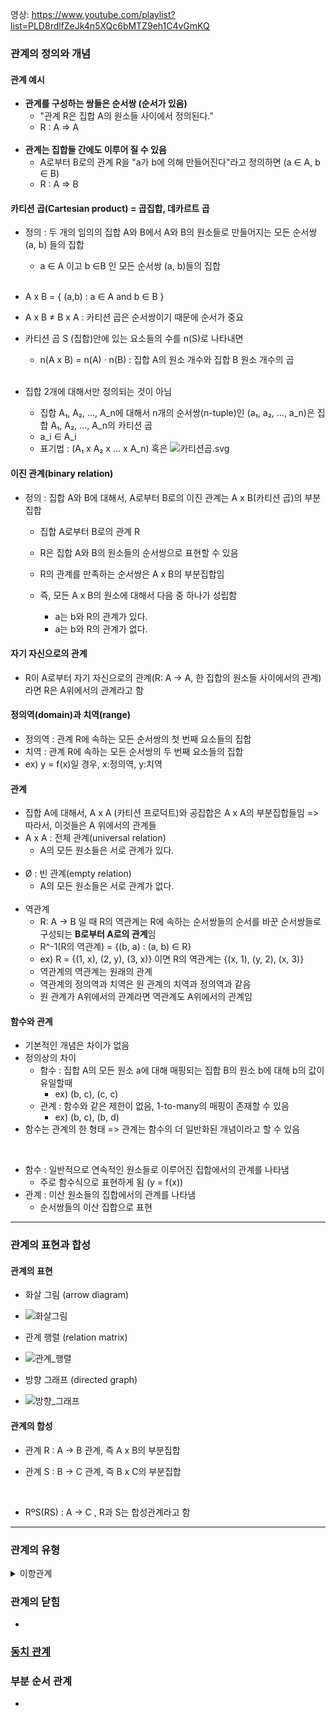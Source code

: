 영상: https://www.youtube.com/playlist?list=PLD8rdlfZeJk4n5XQc6bMTZ9eh1C4vGmKQ

### 관계의 정의와 개념

#### 관계 예시

- **관계를 구성하는 쌍들은 순서쌍 (순서가 있음)**
  - "관계 R은 집합 A의 원소들 사이에서 정의된다."
  - R : A ⇒ A
  <br>
- **관계는 집합들 간에도 이루어 질 수 있음**
  - A로부터 B로의 관계 R을 "a가 b에 의해 만들어진다"라고 정의하면 (a ∈ A, b ∈ B)
  - R : A ⇒ B

#### 카티션 곱(Cartesian product) = 곱집합, 데카르트 곱
- 정의 : 두 개의 임의의 집합 A와 B에서 A와 B의 원소들로 만들어지는 모든 순서쌍 (a, b) 들의 집합
     -  a ∈ A 이고 b ∈B  인 모든 순서쌍 (a, b)들의 집합
     <br>
- A x B = { (a,b) : a ∈ A and b ∈ B }
- A x B ≠ B x A : 카티션 곱은 순서쌍이기 때문에 순서가 중요
  
- 카티션 곱 S (집합)안에 있는 요소들의 수를 n(S)로 나타내면
  - n(A x B) = n(A) · n(B) : 집합 A의 원소 개수와 집합 B 원소 개수의 곱
  <br>
- 집합 2개에 대해서만 정의되는 것이 아님
  - 집합 A₁, A₂, …, A_n에 대해서 n개의 순서쌍(n-tuple)인 (a₁, a₂, …, a_n)은 집합 A₁, A₂, …, A_n의 카티션 곱
  - a_i ∈ A_i
  - 표기법 : (A₁ x A₂ x … x A_n) 혹은 ![카티션곱.svg](/uploads/9f7f0e962c54571dd17d3b60c56e4a02/카티션곱.svg)



#### 이진 관계(binary relation)

- 정의 : 집합 A와 B에 대해서, A로부터 B로의 이진 관계는 A x B(카티션 곱)의 부분집합

  - 집합 A로부터 B로의 관계 R

  - R은 집합 A와 B의 원소들의 순서쌍으로 표현할 수 있음

  - R의 관계를 만족하는 순서쌍은 A x B의 부분집합임
  
  - 즉, 모든 A x B의 원소에 대해서 다음 중 하나가 성립함
    - a는 b와 R의 관계가 있다.
    - a는 b와 R의 관계가 없다.

#### 자기 자신으로의 관계

- R이 A로부터 자기 자신으로의 관계(R: A → A, 한 집합의 원소들 사이에서의 관계)라면 R은 A위에서의 관계라고 함


#### 정의역(domain)과 치역(range)

- 정의역 : 관계 R에 속하는 모든 순서쌍의 첫 번째 요소들의 집합
- 치역 : 관계 R에 속하는 모든 순서쌍의 두 번째 요소들의 집합
- ex) y = f(x)일 경우, x:정의역, y:치역

#### 관계

- 집합 A에 대해서, A x A (카티션 프로덕트)와 공집합은 A x A의 부분집합들임
  => 따라서, 이것들은 A 위에서의 관계들
- A x A : 전체 관계(universal relation)
  - A의 모든 원소들은 서로 관계가 있다.
  <br>
- Ø  : 빈 관계(empty relation)
  - A의 모든 원소들은 서로 관계가 없다.
  <br>
- 역관계
  - R: A → B 일 때 R의 역관계는 R에 속하는 순서쌍들의 순서를 바꾼 순서쌍들로 구성되는 **B로부터 A로의 관계**임
  - R^-1(R의 역관계) = {(b, a) : (a, b) ∈ R}
  - ex) R = {(1, x), (2, y), (3, x)} 이면 R의 역관계는 {(x, 1), (y, 2), (x, 3)}
  - 역관계의 역관계는 원래의 관계
  - 역관계의 정의역과 치역은 원 관계의 치역과 정의역과 같음
  - 원 관계가 A위에서의 관계라면 역관계도 A위에서의 관계임



#### 함수와 관계

- 기본적인 개념은 차이가 없음
- 정의상의 차이
  - 함수 : 집합 A의 모든 원소 a에 대해 매핑되는 집합 B의 원소 b에 대해 b의 값이 유일할때
    - ex) (b, c), (c, c)
  - 관계 : 함수와 같은 제한이 없음, 1-to-many의 매핑이 존재할 수 있음
    - ex) (b, c), (b, d)
- 함수는 관계의 한 형태 => 관계는 함수의 더 일반화된 개념이라고 할 수 있음
<br>

- 함수 : 일반적으로 연속적인 원소들로 이루어진 집합에서의 관계를 나타냄
  - 주로 함수식으로 표현하게 됨 (y = f(x))
- 관계 : 이산 원소들의 집합에서의 관계를 나타냄
  - 순서쌍들의 이산 집합으로 표현

---

### 관계의 표현과 합성

#### 관계의  표현

- 화살 그림 (arrow diagram)
- ![화살그림](/uploads/b4c516d1fc209e12bbd0a37e751d5a02/화살그림.PNG)

- 관계 행렬 (relation matrix)
- ![관계_행렬](/uploads/a8638fd76f9489117e5327a4df63edf0/관계_행렬.PNG)

- 방향 그래프 (directed graph)
- ![방향_그래프](/uploads/7855bc26132b7630a2c9b75476f8d002/방향_그래프.PNG)

#### 관계의 합성

- 관계 R : A → B 관계, 즉 A x B의 부분집합

- 관계 S : B → C 관계, 즉 B x C의 부분집합

  <br>

- RºS(RS) : A → C , R과 S는 합성관계라고 함

---

### 관계의 유형

<details>
<summary>이항관계</summary>

- 집합 내의 원소들간의 존재할 수 있는 관계에 대한 개념
- 이항 관계는 n항 관계에서 n이 2인 특수 경우 - 우리가 흔히 생각하는 "a는 b보다 크다"와 같은 개념도의 관계의 하위 개념
- 관계를 이야기할 때 함수를 빼놓을 수 없는데 함수는 관계의 하위 개념이면서 동시에 프로그래밍의 꽃
- 함수의 정의 - 첫 번째 집합의 임의의 한 원소를 두 번째 집합의 오직 한 원소에 대응시키는 대응 관계" 이기 때문
- 특이한 관계 - 반사, 대칭, 반대칭, 비대칭, 추이 관계
- 추이관계 - 데이터 베이스의 관계를 제 3 정규형으로 만들기 위해 추이적 함수 종속성을 제거 해야 한다, 그래프에서 경로 개념에서 추이적 관계를 생각 가능: 정점 a와 b(aRb), b와 c(bRc)가 연결되어 있으면 a에서 c로 가는 경로가 존재한다(aRc)는 식으로 생각할 수 있다.
</details>

### 관계의 닫힘
-

### [동치 관계](../이산-수학/이산수학-기초/동치-관계.md)

### 부분 순서 관계
-
